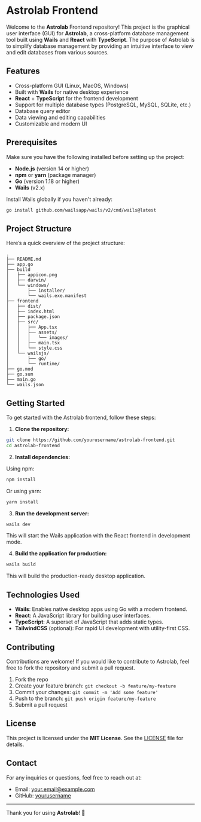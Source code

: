 # Astrolab Frontend

Welcome to the **Astrolab** Frontend repository! This project is the graphical user interface (GUI) for **Astrolab**, a cross-platform database management tool built using **Wails** and **React** with **TypeScript**. The purpose of Astrolab is to simplify database management by providing an intuitive interface to view and edit databases from various sources.

## Features

- Cross-platform GUI (Linux, MacOS, Windows)
- Built with **Wails** for native desktop experience
- **React** + **TypeScript** for the frontend development
- Support for multiple database types (PostgreSQL, MySQL, SQLite, etc.)
- Database query editor
- Data viewing and editing capabilities
- Customizable and modern UI

## Prerequisites

Make sure you have the following installed before setting up the project:

- **Node.js** (version 14 or higher)
- **npm** or **yarn** (package manager)
- **Go** (version 1.18 or higher)
- **Wails** (v2.x)

Install Wails globally if you haven't already:

```bash
go install github.com/wailsapp/wails/v2/cmd/wails@latest
```

## Project Structure

Here’s a quick overview of the project structure:

```
.
├── README.md
├── app.go
├── build
│   ├── appicon.png
│   ├── darwin/
│   └── windows/
│       ├── installer/
│       └── wails.exe.manifest
├── frontend
│   ├── dist/
│   ├── index.html
│   ├── package.json
│   ├── src/
│   │   ├── App.tsx
│   │   ├── assets/
│   │   │   └── images/
│   │   ├── main.tsx
│   │   └── style.css
│   └── wailsjs/
│       ├── go/
│       └── runtime/
├── go.mod
├── go.sum
├── main.go
└── wails.json
```

## Getting Started

To get started with the Astrolab frontend, follow these steps:

1. **Clone the repository:**

```bash
git clone https://github.com/yourusername/astrolab-frontend.git
cd astrolab-frontend
```

2. **Install dependencies:**

Using npm:

```bash
npm install
```

Or using yarn:

```bash
yarn install
```

3. **Run the development server:**

```bash
wails dev
```

This will start the Wails application with the React frontend in development mode.

4. **Build the application for production:**

```bash
wails build
```

This will build the production-ready desktop application.

## Technologies Used

- **Wails**: Enables native desktop apps using Go with a modern frontend.
- **React**: A JavaScript library for building user interfaces.
- **TypeScript**: A superset of JavaScript that adds static types.
- **TailwindCSS** (optional): For rapid UI development with utility-first CSS.

## Contributing

Contributions are welcome! If you would like to contribute to Astrolab, feel free to fork the repository and submit a pull request.

1. Fork the repo
2. Create your feature branch: `git checkout -b feature/my-feature`
3. Commit your changes: `git commit -m 'Add some feature'`
4. Push to the branch: `git push origin feature/my-feature`
5. Submit a pull request

## License

This project is licensed under the **MIT License**. See the [LICENSE](./LICENSE) file for details.

## Contact

For any inquiries or questions, feel free to reach out at:

- Email: [your.email@example.com](mailto:your.email@example.com)
- GitHub: [yourusername](https://github.com/yourusername)

---

Thank you for using **Astrolab**! 🚀
